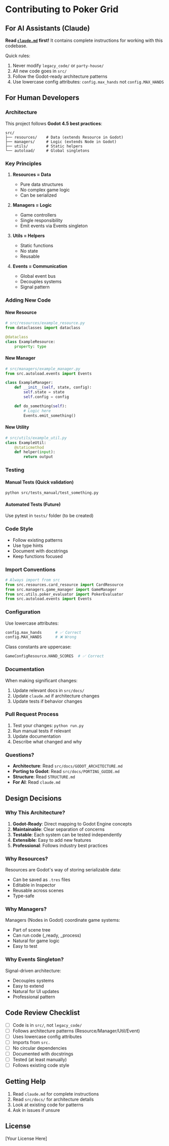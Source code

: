 # Contributing to Poker Grid

## For AI Assistants (Claude)

**Read [`claude.md`](claude.md) first!** It contains complete instructions for working with this codebase.

Quick rules:
1. Never modify `legacy_code/` or `party-house/`
2. All new code goes in `src/`
3. Follow the Godot-ready architecture patterns
4. Use lowercase config attributes: `config.max_hands` not `config.MAX_HANDS`

## For Human Developers

### Architecture

This project follows **Godot 4.5 best practices**:

```
src/
├── resources/    # Data (extends Resource in Godot)
├── managers/     # Logic (extends Node in Godot)
├── utils/        # Static helpers
└── autoload/     # Global singletons
```

### Key Principles

1. **Resources = Data**
   - Pure data structures
   - No complex game logic
   - Can be serialized

2. **Managers = Logic**
   - Game controllers
   - Single responsibility
   - Emit events via Events singleton

3. **Utils = Helpers**
   - Static functions
   - No state
   - Reusable

4. **Events = Communication**
   - Global event bus
   - Decouples systems
   - Signal pattern

### Adding New Code

#### New Resource
```python
# src/resources/example_resource.py
from dataclasses import dataclass

@dataclass
class ExampleResource:
    property: type
```

#### New Manager
```python
# src/managers/example_manager.py
from src.autoload.events import Events

class ExampleManager:
    def __init__(self, state, config):
        self.state = state
        self.config = config

    def do_something(self):
        # Logic here
        Events.emit_something()
```

#### New Utility
```python
# src/utils/example_util.py
class ExampleUtil:
    @staticmethod
    def helper(input):
        return output
```

### Testing

#### Manual Tests (Quick validation)
```bash
python src/tests_manual/test_something.py
```

#### Automated Tests (Future)
Use pytest in `tests/` folder (to be created)

### Code Style

- Follow existing patterns
- Use type hints
- Document with docstrings
- Keep functions focused

### Import Conventions

```python
# Always import from src
from src.resources.card_resource import CardResource
from src.managers.game_manager import GameManager
from src.utils.poker_evaluator import PokerEvaluator
from src.autoload.events import Events
```

### Configuration

Use lowercase attributes:
```python
config.max_hands      # ✅ Correct
config.MAX_HANDS      # ❌ Wrong
```

Class constants are uppercase:
```python
GameConfigResource.HAND_SCORES  # ✅ Correct
```

### Documentation

When making significant changes:
1. Update relevant docs in `src/docs/`
2. Update `claude.md` if architecture changes
3. Update tests if behavior changes

### Pull Request Process

1. Test your changes: `python run.py`
2. Run manual tests if relevant
3. Update documentation
4. Describe what changed and why

### Questions?

- **Architecture**: Read `src/docs/GODOT_ARCHITECTURE.md`
- **Porting to Godot**: Read `src/docs/PORTING_GUIDE.md`
- **Structure**: Read `STRUCTURE.md`
- **For AI**: Read `claude.md`

## Design Decisions

### Why This Architecture?

1. **Godot-Ready**: Direct mapping to Godot Engine concepts
2. **Maintainable**: Clear separation of concerns
3. **Testable**: Each system can be tested independently
4. **Extensible**: Easy to add new features
5. **Professional**: Follows industry best practices

### Why Resources?

Resources are Godot's way of storing serializable data:
- Can be saved as `.tres` files
- Editable in Inspector
- Reusable across scenes
- Type-safe

### Why Managers?

Managers (Nodes in Godot) coordinate game systems:
- Part of scene tree
- Can run code (_ready, _process)
- Natural for game logic
- Easy to test

### Why Events Singleton?

Signal-driven architecture:
- Decouples systems
- Easy to extend
- Natural for UI updates
- Professional pattern

## Code Review Checklist

- [ ] Code is in `src/`, not `legacy_code/`
- [ ] Follows architecture patterns (Resource/Manager/Util/Event)
- [ ] Uses lowercase config attributes
- [ ] Imports from `src.`
- [ ] No circular dependencies
- [ ] Documented with docstrings
- [ ] Tested (at least manually)
- [ ] Follows existing code style

## Getting Help

1. Read `claude.md` for complete instructions
2. Read `src/docs/` for architecture details
3. Look at existing code for patterns
4. Ask in issues if unsure

## License

[Your License Here]
